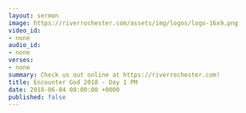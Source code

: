 ```yaml
---
layout: sermon
image: https://riverrochester.com/assets/img/logos/logo-16x9.png
video_id:
- none
audio_id:
- none
verses:
- none
summary: Check us out online at https://riverrochester.com!
title: Encounter God 2018 - Day 1 PM
date: 2018-06-04 00:00:00 +0000
published: false
---
```

